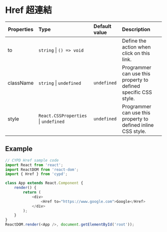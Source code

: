 # Href 超連結

Properties      | Type                                              | Default value     | Description
----------------|:--------------------------------------------------|:------------------|:----------------------
to           	| `string` \| `() => void`      					|       			| Define the action when click on this link.
className       | `string` \| `undefined`                           | `undefined`       | Programmer can use this property to defined specific CSS style.
style           | `React.CSSProperties` \| `undefined`              | `undefined`       | Programmer can use this property to defined inline CSS style.

## Example

```javascript
// CYPD Href sample code
import React from 'react';
import ReactDOM from 'react-dom';
import { Href } from 'cypd';

class App extends React.Component {
    render() {
        return (
            <div>
				<Href to="https://www.google.com">Google</Href>
            </div>
        );
    }
}
ReactDOM.render(<App />, document.getElementById('root'));
```